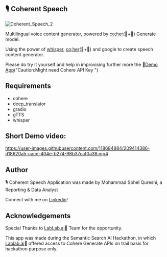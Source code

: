 ## 🎙️ Coherent Speech


![Coherent_Speech_2](https://user-images.githubusercontent.com/118684884/209433692-5756cf6f-6da1-4b53-8e8d-34c3518fa0af.PNG)




Multilingual voice content generator, powered by [co;her](https://cohere.ai/)(💜+🤖) Generate model.

Using the power of [whisper](https://github.com/openai/whisper), [co;her](https://cohere.ai/)(💜+🤖) and google to create speech content generator.

Please do try it yourself and help in improvising further more the 🚀[Demo App](https://huggingface.co/spaces/S0h9l/Coherent_Speech)("Caution:Might need Cohere API Key ")


## Requirements
* cohere
* deep_translator
* gradio
* gTTS
* whisper



## Short Demo video:

https://user-images.githubusercontent.com/118684884/209414386-d18620a5-cace-404e-b274-98b37caf0a38.mp4


## Author
🎙️ Coherent Speech Application was made by Mohammad Sohel Qureshi, a Reporting & Data Analyst

Connect with me on [Linkedin](https://www.linkedin.com/in/mohd-sohel-qureshi/)!

## Acknowledgements

Special Thanks to [LabLab.ai](https://lablab.ai/)🚀 Team for the opportunity.

This app was made during the Semantic Search AI Hackathon, in which
[Lablab.ai](https://lablab.ai/)🚀 offered access to Cohere Generate
APIs on trail basis for hackathon purpose only. 




